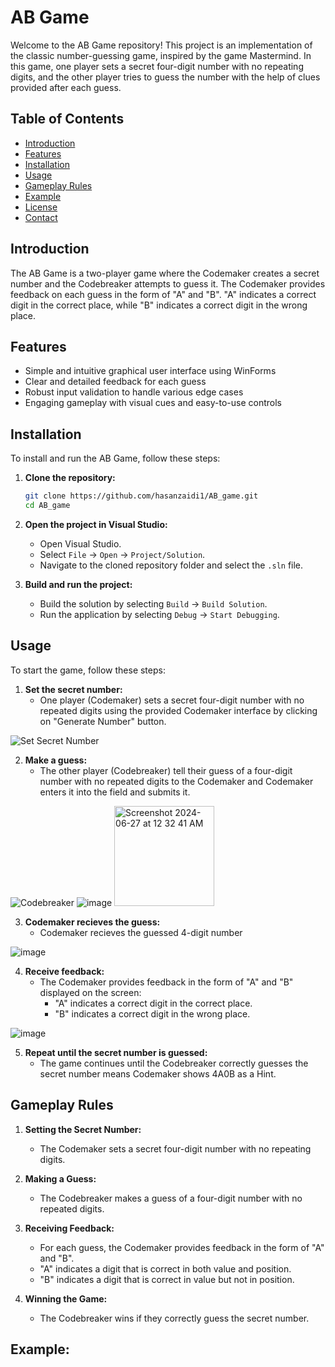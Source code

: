 # AB Game

Welcome to the AB Game repository! This project is an implementation of the classic number-guessing game, inspired by the game Mastermind. In this game, one player sets a secret four-digit number with no repeating digits, and the other player tries to guess the number with the help of clues provided after each guess.

## Table of Contents
- [Introduction](#introduction)
- [Features](#features)
- [Installation](#installation)
- [Usage](#usage)
- [Gameplay Rules](#gameplay-rules)
- [Example](#examples)
- [License](#license)
- [Contact](#contact)

## Introduction

The AB Game is a two-player game where the Codemaker creates a secret number and the Codebreaker attempts to guess it. The Codemaker provides feedback on each guess in the form of "A" and "B". "A" indicates a correct digit in the correct place, while "B" indicates a correct digit in the wrong place.

## Features

- Simple and intuitive graphical user interface using WinForms
- Clear and detailed feedback for each guess
- Robust input validation to handle various edge cases
- Engaging gameplay with visual cues and easy-to-use controls

## Installation

To install and run the AB Game, follow these steps:

1. **Clone the repository:**
    ```sh
    git clone https://github.com/hasanzaidi1/AB_game.git
    cd AB_game
    ```

2. **Open the project in Visual Studio:**
    - Open Visual Studio.
    - Select `File` -> `Open` -> `Project/Solution`.
    - Navigate to the cloned repository folder and select the `.sln` file.

3. **Build and run the project:**
    - Build the solution by selecting `Build` -> `Build Solution`.
    - Run the application by selecting `Debug` -> `Start Debugging`.

## Usage

To start the game, follow these steps:

1. **Set the secret number:**
   - One player (Codemaker) sets a secret four-digit number with no repeated digits using the provided Codemaker interface by clicking on "Generate Number" button.

![Set Secret Number](https://github.com/hasanzaidi1/AB_game/assets/106449458/3ca7ac5a-0d32-4756-a569-b658c18872a1)

2. **Make a guess:**
   - The other player (Codebreaker) tell their guess of a four-digit number with no repeated digits to the Codemaker and Codemaker enters it into the field and submits it.

![Codebreaker](https://github.com/hasanzaidi1/AB_game/assets/106449458/243d4527-43c1-4aae-b983-68416491d821)
![image](https://github.com/hasanzaidi1/AB_game/assets/106449458/8b3e4dff-d018-470b-bd65-b0521143564b)
<img width="160" alt="Screenshot 2024-06-27 at 12 32 41 AM" src="https://github.com/hasanzaidi1/AB_game/assets/106449458/abb84934-b592-49c7-8bf4-876e3043c5f5">


3. **Codemaker recieves the guess:**
   - Codemaker recieves the guessed 4-digit number

![image](https://github.com/hasanzaidi1/AB_game/assets/106449458/544e8879-9964-421c-abac-f73501a1f225)


4. **Receive feedback:**
   - The Codemaker provides feedback in the form of "A" and "B" displayed on the screen:
     - "A" indicates a correct digit in the correct place.
     - "B" indicates a correct digit in the wrong place.
     
![image](https://github.com/hasanzaidi1/AB_game/assets/106449458/87cc4d6b-a365-49aa-ab2f-d89be01082f9)

5. **Repeat until the secret number is guessed:**
   - The game continues until the Codebreaker correctly guesses the secret number means Codemaker shows 4A0B as a Hint.

## Gameplay Rules

1. **Setting the Secret Number:**
   - The Codemaker sets a secret four-digit number with no repeating digits.

2. **Making a Guess:**
   - The Codebreaker makes a guess of a four-digit number with no repeated digits.

3. **Receiving Feedback:**
   - For each guess, the Codemaker provides feedback in the form of "A" and "B".
   - "A" indicates a digit that is correct in both value and position.
   - "B" indicates a digit that is correct in value but not in position.

4. **Winning the Game:**
   - The Codebreaker wins if they correctly guess the secret number.

## Example:


